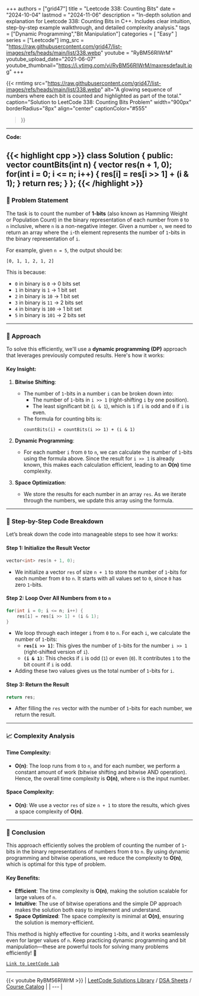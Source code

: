 
+++
authors = ["grid47"]
title = "Leetcode 338: Counting Bits"
date = "2024-10-04"
lastmod = "2024-11-06"
description = "In-depth solution and explanation for Leetcode 338: Counting Bits in C++. Includes clear intuition, step-by-step example walkthrough, and detailed complexity analysis."
tags = ["Dynamic Programming","Bit Manipulation"]
categories = [
    "Easy"
]
series = ["Leetcode"]
img_src = "https://raw.githubusercontent.com/grid47/list-images/refs/heads/main/list/338.webp"
youtube = "RyBM56RIWrM"
youtube_upload_date="2021-06-07"
youtube_thumbnail="https://i.ytimg.com/vi/RyBM56RIWrM/maxresdefault.jpg"
+++


{{< rmtimg 
    src="https://raw.githubusercontent.com/grid47/list-images/refs/heads/main/list/338.webp" 
    alt="A glowing sequence of numbers where each bit is counted and highlighted as part of the total."
    caption="Solution to LeetCode 338: Counting Bits Problem"
    width="900px"
    borderRadius="8px"
    align="center" 
    captionColor="#555"
>}}
---
**Code:**

{{< highlight cpp >}}
class Solution {
public:
    vector<int> countBits(int n) {
        vector<int> res(n + 1, 0);
        for(int i = 0; i <= n; i++) {
            res[i] = res[i >> 1] + (i & 1);
        }
        return res;
    }
};
{{< /highlight >}}
---

### 🚀 Problem Statement

The task is to count the number of **1-bits** (also known as Hamming Weight or Population Count) in the binary representation of each number from `0` to `n` inclusive, where `n` is a non-negative integer. Given a number `n`, we need to return an array where the `i`-th element represents the number of `1`-bits in the binary representation of `i`.

For example, given `n = 5`, the output should be:
```
[0, 1, 1, 2, 1, 2]
```
This is because:
- `0` in binary is `0` → 0 bits set
- `1` in binary is `1` → 1 bit set
- `2` in binary is `10` → 1 bit set
- `3` in binary is `11` → 2 bits set
- `4` in binary is `100` → 1 bit set
- `5` in binary is `101` → 2 bits set

---

### 🧠 Approach

To solve this efficiently, we'll use a **dynamic programming (DP)** approach that leverages previously computed results. Here's how it works:

#### Key Insight:
1. **Bitwise Shifting**: 
   - The number of `1`-bits in a number `i` can be broken down into:
     - The number of `1`-bits in `i >> 1` (right-shifting `i` by one position).
     - The least significant bit (`i & 1`), which is `1` if `i` is odd and `0` if `i` is even.
   - The formula for counting bits is:
     ```
     countBits(i) = countBits(i >> 1) + (i & 1)
     ```

2. **Dynamic Programming**:
   - For each number `i` from `0` to `n`, we can calculate the number of `1`-bits using the formula above. Since the result for `i >> 1` is already known, this makes each calculation efficient, leading to an **O(n)** time complexity.

3. **Space Optimization**:
   - We store the results for each number in an array `res`. As we iterate through the numbers, we update this array using the formula.

---

### 🔨 Step-by-Step Code Breakdown

Let’s break down the code into manageable steps to see how it works:

#### Step 1: Initialize the Result Vector
```cpp
vector<int> res(n + 1, 0);
```
- We initialize a vector `res` of size `n + 1` to store the number of `1`-bits for each number from `0` to `n`. It starts with all values set to `0`, since `0` has zero `1`-bits.

#### Step 2: Loop Over All Numbers from `0` to `n`
```cpp
for(int i = 0; i <= n; i++) {
    res[i] = res[i >> 1] + (i & 1);
}
```
- We loop through each integer `i` from `0` to `n`. For each `i`, we calculate the number of `1`-bits:
  - **`res[i >> 1]`**: This gives the number of `1`-bits for the number `i >> 1` (right-shifted version of `i`).
  - **`(i & 1)`**: This checks if `i` is odd (`1`) or even (`0`). It contributes `1` to the bit count if `i` is odd.
- Adding these two values gives us the total number of `1`-bits for `i`.

#### Step 3: Return the Result
```cpp
return res;
```
- After filling the `res` vector with the number of `1`-bits for each number, we return the result.

---

### 📈 Complexity Analysis

#### Time Complexity:
- **O(n)**: The loop runs from `0` to `n`, and for each number, we perform a constant amount of work (bitwise shifting and bitwise AND operation). Hence, the overall time complexity is **O(n)**, where `n` is the input number.

#### Space Complexity:
- **O(n)**: We use a vector `res` of size `n + 1` to store the results, which gives a space complexity of **O(n)**.

---

### 🏁 Conclusion

This approach efficiently solves the problem of counting the number of `1`-bits in the binary representations of numbers from `0` to `n`. By using dynamic programming and bitwise operations, we reduce the complexity to **O(n)**, which is optimal for this type of problem.

#### Key Benefits:
- **Efficient**: The time complexity is **O(n)**, making the solution scalable for large values of `n`.
- **Intuitive**: The use of bitwise operations and the simple DP approach makes the solution both easy to implement and understand.
- **Space Optimized**: The space complexity is minimal at **O(n)**, ensuring the solution is memory-efficient.

This method is highly effective for counting `1`-bits, and it works seamlessly even for larger values of `n`. Keep practicing dynamic programming and bit manipulation—these are powerful tools for solving many problems efficiently! 🌟

[`Link to LeetCode Lab`](https://leetcode.com/problems/counting-bits/description/)

---
{{< youtube RyBM56RIWrM >}}
| [LeetCode Solutions Library](https://grid47.xyz/leetcode/) / [DSA Sheets](https://grid47.xyz/sheets/) / [Course Catalog](https://grid47.xyz/courses/) |
| --- |
